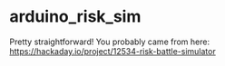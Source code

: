 # arduino_risk_sim

Pretty straightforward! You probably came from here: https://hackaday.io/project/12534-risk-battle-simulator
